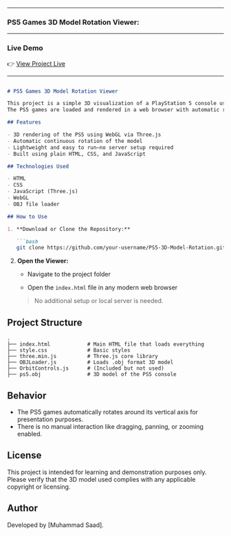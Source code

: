 
---

### PS5 Games 3D Model Rotation Viewer:

---

### Live Demo  
👉 [View Project Live](https://destructorbawa.github.io/PS5-Games-3D-Model-Rotation/)

---

````markdown

# PS5 Games 3D Model Rotation Viewer

This project is a simple 3D visualization of a PlayStation 5 console using **Three.js**.
The PS5 games are loaded and rendered in a web browser with automatic rotation for display or demonstration purposes.

## Features

- 3D rendering of the PS5 using WebGL via Three.js
- Automatic continuous rotation of the model
- Lightweight and easy to run—no server setup required
- Built using plain HTML, CSS, and JavaScript

## Technologies Used

- HTML
- CSS
- JavaScript (Three.js)
- WebGL
- OBJ file loader

## How to Use

1. **Download or Clone the Repository:**

   ```bash
   git clone https://github.com/your-username/PS5-3D-Model-Rotation.git
````

2. **Open the Viewer:**

   * Navigate to the project folder

   * Open the `index.html` file in any modern web browser

   > No additional setup or local server is needed.

## Project Structure

```
.
├── index.html            # Main HTML file that loads everything
├── style.css             # Basic styles
├── three.min.js          # Three.js core library
├── OBJLoader.js          # Loads .obj format 3D model
├── OrbitControls.js      # (Included but not used)
├── ps5.obj               # 3D model of the PS5 console
```

## Behavior

* The PS5 games automatically rotates around its vertical axis for presentation purposes.
* There is no manual interaction like dragging, panning, or zooming enabled.

## License

This project is intended for learning and demonstration purposes only. Please verify that the 3D model used complies with any applicable copyright or licensing.

## Author

Developed by \[Muhammad Saad].
